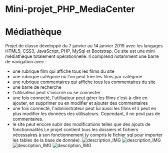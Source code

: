 # Mini-projet_PHP_MediaCenter 
# Médiathèque 
Projet de classe développé du 7 janvier au 14 janvier 2019 avec les langages HTML5, CSS3, JavaScript, PHP, MySql et Bootstrap. 
Ce site est une mini médiathèque totalement opérationnelle. Il comprend notamment une barre de navigation avec : 
- une rubrique film qui affiche tous les films du site 
- une rubrique catégorie où l'on peut trier les films par catégorie  
- une rubrique commentaires qui affiche tous les commentaires du site
- une barre de recherche  
- l'utilisateur peut s'inscrire ou se connecter 
- une fois connecté, l'utilisateur peut gérer les films c'est-à-dire en ajouter, en supprimer ou en modifier et ajouter des commentaires
- une fois connecté, l'administrateur peut lui aussi les films et il peut en plus modifier les données des utilisateurs. Cependant, il ne peut pas de commentaires.
- le site peut encore subir des modifications telles que des ajouts de fonctionnalités
Le projet contient tous les dossiers et fichiers nécessaires à son fonctionnement (y compris le fichier sql pour importer les tables de la base de donnée). 
![description_IMG](https://github.com/Margaux83/Projet_PHP_MediaCenter/blob/master/mediatheque1.PNG) 
![description_IMG](https://github.com/Margaux83/Projet_PHP_MediaCenter/blob/master/mediatheque4.PNG) 
![description_IMG](https://github.com/Margaux83/Projet_PHP_MediaCenter/blob/master/mediatheque2.PNG) 
![description_IMG](https://github.com/Margaux83/Projet_PHP_MediaCenter/blob/master/mediatheque3.PNG) 
